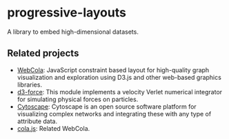 # progressive-layouts
A library to embed high-dimensional datasets.

## Related projects
- [WebCola](https://github.com/tgdwyer/WebCola): JavaScript constraint based layout for high-quality graph visualization and exploration using D3.js and other web-based graphics libraries.
- [d3-force](https://github.com/d3/d3-force): This module implements a velocity Verlet numerical integrator for simulating physical forces on particles.
- [Cytoscape](https://cytoscape.org/): Cytoscape is an open source software platform for visualizing complex networks and integrating these with any type of attribute data.
- [cola.js](https://ialab.it.monash.edu/webcola/): Related WebCola.
